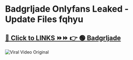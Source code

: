 
 # Badgrljade Onlyfans Leaked - Update Files fqhyu

## <h2><a href="https://clipsfans.com/Badgrljade&ref=git">🔗 Click to LINKS ⏩⏩ 👉 🟢 Badgrljade </a></h2>

<a href="https://clipsfans.com/Badgrljade&ref=git" rel="nofollow" data-target="animated-image.originalLink"><img src="https://i.ibb.co.com/xMMVF88/686577567.gif" alt="Viral Video Original" style="max-width: 100%; display: inline-block;" data-target="animated-image.originalImage"></a>

